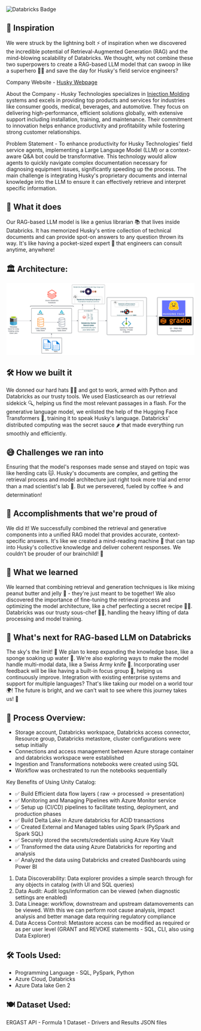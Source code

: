 ![Databricks Badge](https://img.shields.io/badge/made%20with-Databricks-red)

## 🎉 Inspiration
We were struck by the lightning bolt ⚡ of inspiration when we discovered the incredible potential of Retrieval-Augmented Generation (RAG) and the mind-blowing scalability of Databricks. We thought, why not combine these two superpowers to create a RAG-based LLM model that can swoop in like a superhero 🦸‍♂️ and save the day for Husky's field service engineers? 

Company Website - [Husky Webpage](https://www.husky.co/en/)

About the Company - Husky Technologies specializes in [Injection Molding](https://en.wikipedia.org/wiki/Injection_moulding) systems and excels in providing top products and services for industries like consumer goods, medical, beverages, and automotive. They focus on delivering high-performance, efficient solutions globally, with extensive support including installation, training, and maintenance. Their commitment to innovation helps enhance productivity and profitability while fostering strong customer relationships.

Problem Statement - To enhance productivity for Husky Technologies' field service agents, implementing a Large Language Model (LLM) or a context-aware Q&A bot could be transformative. This technology would allow agents to quickly navigate complex documentation necessary for diagnosing equipment issues, significantly speeding up the process. The main challenge is integrating Husky's proprietary documents and internal knowledge into the LLM to ensure it can effectively retrieve and interpret specific information.

## 🤖 What it does
Our RAG-based LLM model is like a genius librarian 📚 that lives inside Databricks. It has memorized Husky's entire collection of technical documents and can provide spot-on answers to any question thrown its way. It's like having a pocket-sized expert 🧠 that engineers can consult anytime, anywhere!

## 🏛️ Architecture:

![alt text](https://github.com/ashwin975/Databricks_RAG/blob/main/Databricks_RAG.svg)

## 🛠️ How we built it
We donned our hard hats 👷‍♂️ and got to work, armed with Python and Databricks as our trusty tools. We used Elasticsearch as our retrieval sidekick 🔍, helping us find the most relevant passages in a flash. For the generative language model, we enlisted the help of the Hugging Face Transformers 🤗, training it to speak Husky's language. Databricks' distributed computing was the secret sauce 🌶️ that made everything run smoothly and efficiently.

## 😅 Challenges we ran into
Ensuring that the model's responses made sense and stayed on topic was like herding cats 🐱. Husky's documents are complex, and getting the retrieval process and model architecture just right took more trial and error than a mad scientist's lab 🧪. But we persevered, fueled by coffee ☕ and determination!

## 🎉 Accomplishments that we're proud of
We did it! We successfully combined the retrieval and generative components into a unified RAG model that provides accurate, context-specific answers. It's like we created a mind-reading machine 🔮 that can tap into Husky's collective knowledge and deliver coherent responses. We couldn't be prouder of our brainchild! 👶

## 🧠 What we learned
We learned that combining retrieval and generation techniques is like mixing peanut butter and jelly 🥪 - they're just meant to be together! We also discovered the importance of fine-tuning the retrieval process and optimizing the model architecture, like a chef perfecting a secret recipe 👨‍🍳. Databricks was our trusty sous-chef 👨‍🍳, handling the heavy lifting of data processing and model training.

## 🚀 What's next for RAG-based LLM on Databricks
The sky's the limit! 🌟 We plan to keep expanding the knowledge base, like a sponge soaking up water 🧽. We're also exploring ways to make the model handle multi-modal data, like a Swiss Army knife 🔧. Incorporating user feedback will be like having a built-in focus group 👥, helping us continuously improve. Integration with existing enterprise systems and support for multiple languages? That's like taking our model on a world tour 🌍! The future is bright, and we can't wait to see where this journey takes us! 🎈

## 🧅 Process Overview:
- Storage account, Databricks workspace, Databricks access connector, Resource group, Databricks metastore, cluster configurations were setup initially
- Connections and access management between Azure storage container and databricks workspace were established
- Ingestion and Transformations notebooks were created using SQL
- Workflow was orchestrated to run the notebooks sequentially

Key Benefits of Using Unity Catalog: 
- ✅ Build Efficient data flow layers ( raw -> processed -> presentation)
- ✅ Monitoring and Managing Pipelines with Azure Monitor service
- ✅ Setup up (CI/CD) pipelines to facilitate testing, deployment, and production phases
- ✅ Build Delta Lake in Azure databricks for ACID transactions
- ✅ Created External and Managed tables using Spark (PySpark and Spark SQL)
- ✅ Securely stored the secrets/credentials using Azure Key Vault
- ✅ Transformed the data using Azure Databricks for reporting and analysis
- ✅ Analyzed the data using Databricks and created Dashboards using Power BI
1. Data Discoverability: Data explorer provides a simple search through for any objects in catalog (with UI and SQL queries)
2. Data Audit: Audit logs/information can be viewed (when diagnostic settings are enabled)
3. Data Lineage: workflow, downstream and upstream datamovements can be viewed. With this we can perform root cause analysis, impact analysis and better manage data requiring regulatory compliance  
4. Data Access Control: Metastore access can be modified as required or as per user level (GRANT and REVOKE statements - SQL, CLI, also using Data Explorer)

## 🛠️ Tools Used:
 - Programming Language - SQL, PySpark, Python
 - Azure Cloud, Databricks
 - Azure Data lake Gen 2

## 🍽️ Dataset Used:
ERGAST API - Formula 1 Dataset - Drivers and Results JSON files
